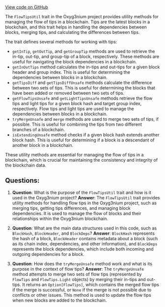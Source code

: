 [View code on GitHub](https://github.com/oxyg3nium/oxyg3nium/flow/src/main/scala/org/oxyg3nium/flow/core/FlowTipsUtil.scala)

The `FlowTipsUtil` trait in the Oxyg3nium project provides utility methods for managing the flow of tips in a blockchain. Tips are the latest blocks in a blockchain, and this trait helps in handling the dependencies between blocks, merging tips, and calculating the differences between tips.

The trait defines several methods for working with tips:

- `getInTip`, `getOutTip`, and `getGroupTip` methods are used to retrieve the in-tip, out-tip, and group-tip of a block, respectively. These methods are useful for navigating the block dependencies in a blockchain.
- `getInOutTips` method calculates the in-tips and out-tips for a given block header and group index. This is useful for determining the dependencies between blocks in a blockchain.
- `getTipsDiff` and `getTipsDiffUnsafe` methods calculate the difference between two sets of tips. This is useful for determining the blocks that have been added or removed between two sets of tips.
- `getFlowTipsUnsafe` and `getLightTipsUnsafe` methods retrieve the flow tips and light tips for a given block hash and target group index, respectively. Flow tips and light tips are used to manage the dependencies between blocks in a blockchain.
- `tryMergeUnsafe` and `merge` methods are used to merge two sets of tips, if possible. This is useful for combining the tips from two different branches of a blockchain.
- `isExtendingUnsafe` method checks if a given block hash extends another block hash. This is useful for determining if a block is a descendant of another block in a blockchain.

These utility methods are essential for managing the flow of tips in a blockchain, which is crucial for maintaining the consistency and integrity of the blockchain data.
## Questions: 
 1. **Question**: What is the purpose of the `FlowTipsUtil` trait and how is it used in the Oxyg3nium project?
   **Answer**: The `FlowTipsUtil` trait provides utility methods for handling flow tips in the Oxyg3nium project, such as merging tips, getting tips differences, and managing block dependencies. It is used to manage the flow of blocks and their relationships within the Oxyg3nium blockchain.

2. **Question**: What are the main data structures used in this code, such as `BlockHash`, `BlockHeader`, and `BlockDeps`?
   **Answer**: `BlockHash` represents the hash of a block, `BlockHeader` contains metadata about a block (such as its chain index, dependencies, and other information), and `BlockDeps` represents the block dependencies, which include both incoming and outgoing dependencies for a block.

3. **Question**: How does the `tryMergeUnsafe` method work and what is its purpose in the context of flow tips?
   **Answer**: The `tryMergeUnsafe` method attempts to merge two sets of flow tips (represented by `FlowTips` and `FlowTips.Light` objects) by merging their in-tips and out-tips. It returns an `Option[FlowTips]`, which contains the merged flow tips if the merge is successful, or `None` if the merge is not possible due to conflicts or other issues. This method is used to update the flow tips when new blocks are added to the blockchain.